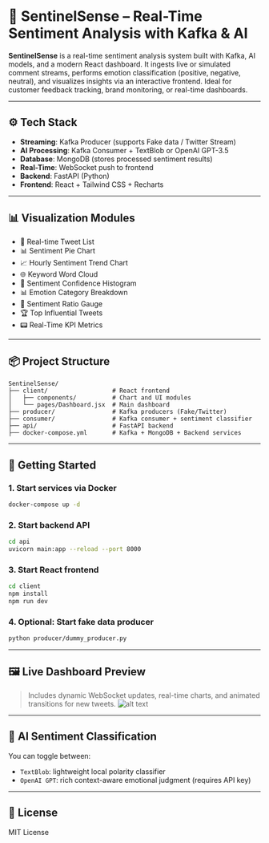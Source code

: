 # 🧠 SentinelSense – Real-Time Sentiment Analysis with Kafka & AI

**SentinelSense** is a real-time sentiment analysis system built with Kafka, AI models, and a modern React dashboard. It ingests live or simulated comment streams, performs emotion classification (positive, negative, neutral), and visualizes insights via an interactive frontend. Ideal for customer feedback tracking, brand monitoring, or real-time dashboards.

---

## ⚙️ Tech Stack

- **Streaming**: Kafka Producer (supports Fake data / Twitter Stream)
- **AI Processing**: Kafka Consumer + TextBlob or OpenAI GPT-3.5
- **Database**: MongoDB (stores processed sentiment results)
- **Real-Time**: WebSocket push to frontend
- **Backend**: FastAPI (Python)
- **Frontend**: React + Tailwind CSS + Recharts

---

## 📊 Visualization Modules

- 📝 Real-time Tweet List
- 📊 Sentiment Pie Chart
- 📈 Hourly Sentiment Trend Chart
- 🌐 Keyword Word Cloud
- 🔎 Sentiment Confidence Histogram
- 📊 Emotion Category Breakdown
- 🎯 Sentiment Ratio Gauge
- 🏆 Top Influential Tweets
- 📟 Real-Time KPI Metrics

---

## 📦 Project Structure

```
SentinelSense/
├── client/                  # React frontend
│   ├── components/          # Chart and UI modules
│   └── pages/Dashboard.jsx  # Main dashboard
├── producer/                # Kafka producers (Fake/Twitter)
├── consumer/                # Kafka consumer + sentiment classifier
├── api/                     # FastAPI backend
├── docker-compose.yml       # Kafka + MongoDB + Backend services
```

---

## 🚀 Getting Started

### 1. Start services via Docker

```bash
docker-compose up -d
```

### 2. Start backend API

```bash
cd api
uvicorn main:app --reload --port 8000
```

### 3. Start React frontend

```bash
cd client
npm install
npm run dev
```

### 4. Optional: Start fake data producer

```bash
python producer/dummy_producer.py
```

---

## 🖼️ Live Dashboard Preview

> Includes dynamic WebSocket updates, real-time charts, and animated transitions for new tweets.
![alt text](firefox_PG6d06asMT.gif)
---

## 🧠 AI Sentiment Classification

You can toggle between:
- `TextBlob`: lightweight local polarity classifier
- `OpenAI GPT`: rich context-aware emotional judgment (requires API key)

---

## 📎 License

MIT License
